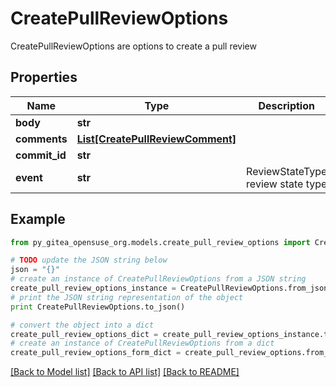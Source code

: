 # CreatePullReviewOptions

CreatePullReviewOptions are options to create a pull review

## Properties

Name | Type | Description | Notes
------------ | ------------- | ------------- | -------------
**body** | **str** |  | [optional] 
**comments** | [**List[CreatePullReviewComment]**](CreatePullReviewComment.md) |  | [optional] 
**commit_id** | **str** |  | [optional] 
**event** | **str** | ReviewStateType review state type | [optional] 

## Example

```python
from py_gitea_opensuse_org.models.create_pull_review_options import CreatePullReviewOptions

# TODO update the JSON string below
json = "{}"
# create an instance of CreatePullReviewOptions from a JSON string
create_pull_review_options_instance = CreatePullReviewOptions.from_json(json)
# print the JSON string representation of the object
print CreatePullReviewOptions.to_json()

# convert the object into a dict
create_pull_review_options_dict = create_pull_review_options_instance.to_dict()
# create an instance of CreatePullReviewOptions from a dict
create_pull_review_options_form_dict = create_pull_review_options.from_dict(create_pull_review_options_dict)
```
[[Back to Model list]](../README.md#documentation-for-models) [[Back to API list]](../README.md#documentation-for-api-endpoints) [[Back to README]](../README.md)


